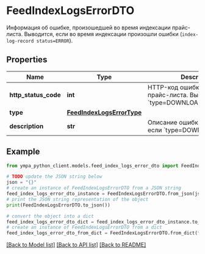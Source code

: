 # FeedIndexLogsErrorDTO

Информация об ошибке, произошедшей во время индексации прайс-листа.  Выводится, если во время индексации произошли ошибки (`index-log-record status=ERROR`). 

## Properties

Name | Type | Description | Notes
------------ | ------------- | ------------- | -------------
**http_status_code** | **int** | HTTP-код ошибки индексации прайс-листа.  Выводится, если &#x60;type&#x3D;DOWNLOAD_HTTP_ERROR&#x60;.  | [optional] 
**type** | [**FeedIndexLogsErrorType**](FeedIndexLogsErrorType.md) |  | [optional] 
**description** | **str** | Описание ошибки.  Выводится, если &#x60;type&#x3D;DOWNLOAD_ERROR&#x60;.  | [optional] 

## Example

```python
from ympa_python_client.models.feed_index_logs_error_dto import FeedIndexLogsErrorDTO

# TODO update the JSON string below
json = "{}"
# create an instance of FeedIndexLogsErrorDTO from a JSON string
feed_index_logs_error_dto_instance = FeedIndexLogsErrorDTO.from_json(json)
# print the JSON string representation of the object
print(FeedIndexLogsErrorDTO.to_json())

# convert the object into a dict
feed_index_logs_error_dto_dict = feed_index_logs_error_dto_instance.to_dict()
# create an instance of FeedIndexLogsErrorDTO from a dict
feed_index_logs_error_dto_from_dict = FeedIndexLogsErrorDTO.from_dict(feed_index_logs_error_dto_dict)
```
[[Back to Model list]](../README.md#documentation-for-models) [[Back to API list]](../README.md#documentation-for-api-endpoints) [[Back to README]](../README.md)


